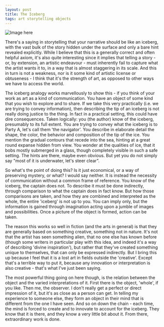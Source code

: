```yaml
---
layout: post
title: The Iceberg
tags: art storytelling objects
---
```


![Image here](https://upload.wikimedia.org/wikipedia/commons/4/46/Victor_Bay_(Arctic_Bay,_Nunavut)_banner_Iceberg.jpg "Watch out.")

There's a saying in storytelling that your narrative should be like an iceberg, with the vast bulk of the story hidden under the surface and only a bare hint revealed explicitly.  While I believe that this is a generally correct and often helpful axiom, it's also quite interesting since it implies that telling a story - or, by extension, an artistic endeavour - must inherently fail to capture what the artist wants it to, in a way that is almost staggering in its scale.  And this in turn is not a weakness, nor is it some kind of artistic license or obtuseness - I think that it's the strength of art, as opposed to other ways we have to access the world.

The iceberg analogy works marvellously to show this - if you think of your work as art as a kind of communication.  You have an object of some kind that you wish to explore and to share.  If we take this very practically (i.e. we are trying to convey information), then describing the tip of an iceberg is not really doing justice to the thing.  In fact in a practical setting, this could have dire consequences.  Taken logically: you (the author) know of the iceberg, presumably to its full extent.  You are trying to convey what the iceberg is to Party A, let's call them 'the navigator'.  You describe in elaborate detail the shape, the color, the behavior and composition of the tip of the ice.  You mention the gradual contours that recede into the sea, hinting at a great round expanse hidden from view.  You wonder at the qualities of ice, that it bobs mostly submerged in a glass, though completely visible in such a safe setting.  The hints are there, maybe even obvious.  But yet you do not simply say "most of it is underwater, let's steer clear".

So what's the point of doing this?  Is it just economical, or a way of preserving mystery, or what?  I would say neither.  It is instead the necessity of communication without a common frame of reference.  You know of the iceberg, the captain does not.  To describe it must be done indirectly, through comparison to what the captain does in fact know.  But how those comparisons are taken, and how they are combined and interpreted as the whole, the entire 'iceberg' is not up to you.  You can imply only, but the information is gained through imagination acting upon a jumble of images and possibilities.  Once a picture of the object is formed, action can be taken.

The reason this works so well in fiction (and the arts in general) is that they are generally based on something creative, something not in nature.  It's not that the artist has seen something alien, that no one else has known before (though some writers in particular play with this idea, and indeed it's a way of describing 'divine inspiration'), but rather that they've created something unique to themselves, that can only be expressed indirectly.  But I bring this up because I feel that it is a lost art in fields outside the 'creative'.  Except that's a terrible way to put it, because any innovation or interpretation is also creative - that's what I've just been saying.

The most powerful thing going on here though, is the relation between the object and the varied interpretations of it.  First there is the object, 'whole', if you like.  Then me, the observer.  I don't really get a perfect or direct impression of it, but it's as close as a person can get.  In telling my experience to someone else, they form an object in their mind that is different from the one I have seen.  And so on down the chain - each time, the mind is forced to create and to innovate to account for the iceberg.  They know that it is there, and they know a very little bit about it.  From there, extraordinary work is done.